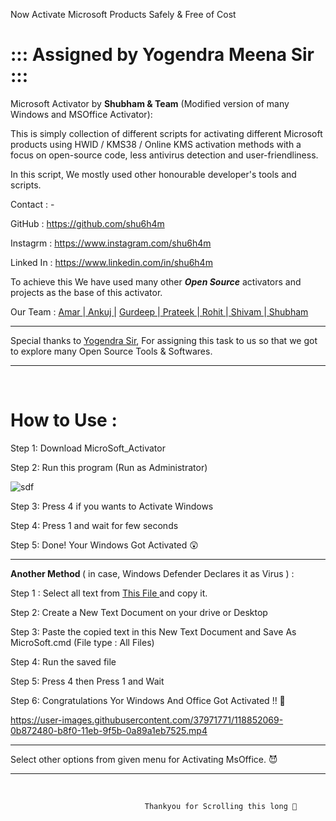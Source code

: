 Now Activate Microsoft Products Safely &amp; Free of Cost 



::: Assigned by Yogendra Meena Sir :::
=====

   Microsoft Activator by <b>Shubham & Team</b> (Modified version of many Windows and MSOffice Activator): 

   This is simply collection of  different scripts for activating different Microsoft products
   using HWID / KMS38 / Online KMS activation methods with a focus on open-source code,
   less antivirus detection and user-friendliness.

   In this script, We mostly used other honourable developer's tools and scripts.  
   

   Contact : -
   
   GitHub : https://github.com/shu6h4m
   
   Instagrm : https://www.instagram.com/shu6h4m
   
   Linked In : https://www.linkedin.com/in/shu6h4m
   

   To achieve this We have used many other <i><b>Open Source</b></i> activators and projects as the base of this activator.
   
   Our Team : <a href="https://www.instagram.com/amar_7148/"> Amar </a>|<a href="https://www.instagram.com/ankujpandey/"> Ankuj </a>|
<a href="https://www.instagram.com/ronak7661/"> Gurdeep </a>|<a href="https://www.instagram.com/prateek_ak47/"> Prateek </a>|<a href="https://www.instagram.com/rksambhariya/"> Rohit </a>|<a href="https://www.instagram.com/shivamdixit_478/">  Shivam </a>|<a href="https://www.instagram.com/shu6h4m/">  Shubham</a>
   
   
----------------------------------------------------------------------------------------------------

   Special thanks to <a href="https://www.linkedin.com/in/yogendra-meena-94768140">Yogendra Sir</a>,
   For assigning this task to us so that we got to explore many Open Source Tools & Softwares.

----------------------------------------------------------------------------------------------------

<br>

How to Use :
=============



Step 1: Download MicroSoft_Activator

Step 2: Run this program (Run as Administrator)

 ![sdf](https://user-images.githubusercontent.com/37971771/118632613-39844000-b7ee-11eb-8f67-16db5f4915c7.png)


Step 3: Press 4 if you wants to Activate Windows

Step 4: Press 1 and wait for few seconds

Step 5: Done! Your Windows Got Activated 😲

<hr>

<b>Another Method </b>( in case, Windows Defender Declares it as Virus ) :

Step 1 : Select all text from <a href="https://raw.githubusercontent.com/shu6h4m/MicroSoft_Activator/main/Microsoft%20Activator.cmd">This File </a>and copy it.

Step 2: Create a New Text Document on your drive or Desktop

Step 3: Paste the copied text in this New Text Document and Save As MicroSoft.cmd (File type : All Files)

Step 4: Run the saved file

Step 5: Press 4 then Press 1 and Wait

Step 6: Congratulations Yor Windows And Office Got Activated !! 🐣





https://user-images.githubusercontent.com/37971771/118852069-0b872480-b8f0-11eb-9f5b-0a89a1eb7525.mp4





----------------------------------------------------------------------------------------------------

Select other options from given menu for Activating MsOffice. 😈

----------------------------------------------------------------------------------------------------
</br> 



                                  Thankyou for Scrolling this long 🍻
